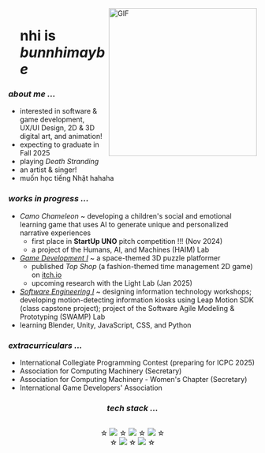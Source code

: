 <img align="right" top="500" width="300" alt="GIF" src="https://media.giphy.com/media/LpDiryMEixuceVyRMi/giphy.gif?cid=ecf05e47w54h3x63colhuydc5q8wcn1qj5btz9xiw5vx1rng&ep=v1_gifs_search&rid=giphy.gif" alt="GIF" width="300">
<div id="user-content-toc">
  <ul style="list-style: none;">
    <summary>
      <h1>nhi is <em>bunnhimaybe</em></h1>
    </summary>
  </ul>
</div>

<h3><em>about me ...</em></h3>
<ul>
  <li> interested in software & game development, 
    <br>UX/UI Design, 2D & 3D digital art, and animation! 
  <li> expecting to graduate in Fall 2025
  <li> playing <em>Death Stranding</em>
  <li> an artist & singer!
  <li> muốn học tiếng Nhật hahaha
</ul> 

<h3><em>works in progress ...</em></h3>
<ul>
  <li><em>Camo Chameleon</em> ~ developing a children's social and emotional learning game that uses AI to generate unique and personalized narrative experiences
  <ul>
    <li>first place in <b>StartUp UNO</b> pitch competition !!! (Nov 2024)</li>
    <li>a project of the Humans, AI, and Machines (HAIM) Lab <a href="https://github.com/HAIM-LAB"></a></li>
  </ul>
  <li><a href="https://github.com/bunnhimaybe/4570_GameDevelopmentI"><em>Game Development I</a></em> ~ a space-themed 3D puzzle platformer
    <ul>
      <li>published <em>Top Shop</em> (a fashion-themed time management 2D game) on <a href="https://whoopsies.itch.io/top-shop">itch.io</a></li>
      <li>upcoming research with the Light Lab (Jan 2025)</li>
    </ul>
  <li><a href="https://github.com/4210-Capstones"><em>Software Engineering I</em></a> ~ designing information technology workshops; developing motion-detecting information kiosks using Leap Motion SDK (class capstone project); project of the Software Agile Modeling & Prototyping (SWAMP) Lab
  <li>learning Blender, Unity, JavaScript, CSS, and Python
</ul>

<h3><em>extracurriculars ...</em></h3>
<ul>
  <li> International Collegiate Programming Contest (preparing for ICPC 2025)
  <li>Association for Computing Machinery (Secretary)
  <li>Association for Computing Machinery - Women's Chapter (Secretary)
  <li>International Game Developers' Association
</ul>

<h3 align="center"><em>tech stack ...</em></h3>
<div style="display: flex; align-items: center; justify-content: center; vertical-align: middle;">
  <p align="center"> &star; <img src="https://skillicons.dev/icons?i=windows,ubuntu,java"> &star; <img src="https://skillicons.dev/icons?i=html,css,js"> &star; <img src="https://skillicons.dev/icons?i=c,cpp,cs"> &star; <br>
    &star; <img src="https://skillicons.dev/icons?i=blender,figma,obsidian"> &star; <img src="https://skillicons.dev/icons?i=ps,pr,ai"> &star;
  </p>
</div>

<!--
**bunnhimaybe/bunnhimaybe** is a ✨ _special_ ✨ repository because its `README.md` (this file) appears on your GitHub profile.

Here are some ideas to get you started:

- 🔭 I’m currently working on ...
- 🌱 I’m currently learning ...
- 👯 I’m looking to collaborate on ...
- 🤔 I’m looking for help with ...
- 💬 Ask me about ...
- 📫 How to reach me: ...
- 😄 Pronouns: ...
- ⚡ Fun fact: ...

<div id="header" align="center">
  <img src="https://media.giphy.com/media/WgncljJskOk6SsyiRz/giphy.gif" width="100"/>
</div>
-->

